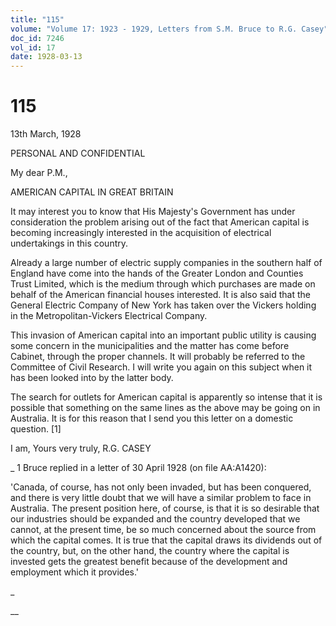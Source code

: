 ```yaml
---
title: "115"
volume: "Volume 17: 1923 - 1929, Letters from S.M. Bruce to R.G. Casey"
doc_id: 7246
vol_id: 17
date: 1928-03-13
---
```


# 115

13th March, 1928

PERSONAL AND CONFIDENTIAL

My dear P.M.,

AMERICAN CAPITAL IN GREAT BRITAIN

It may interest you to know that His Majesty's Government has under consideration the problem arising out of the fact that American capital is becoming increasingly interested in the acquisition of electrical undertakings in this country.

Already a large number of electric supply companies in the southern half of England have come into the hands of the Greater London and Counties Trust Limited, which is the medium through which purchases are made on behalf of the American financial houses interested. It is also said that the General Electric Company of New York has taken over the Vickers holding in the Metropolitan-Vickers Electrical Company.

This invasion of American capital into an important public utility is causing some concern in the municipalities and the matter has come before Cabinet, through the proper channels. It will probably be referred to the Committee of Civil Research. I will write you again on this subject when it has been looked into by the latter body.

The search for outlets for American capital is apparently so intense that it is possible that something on the same lines as the above may be going on in Australia. It is for this reason that I send you this letter on a domestic question. [1]

I am, Yours very truly, R.G. CASEY 

_ 1 Bruce replied in a letter of 30 April 1928 (on file AA:A1420):

'Canada, of course, has not only been invaded, but has been conquered, and there is very little doubt that we will have a similar problem to face in Australia. The present position here, of course, is that it is so desirable that our industries should be expanded and the country developed that we cannot, at the present time, be so much concerned about the source from which the capital comes. It is true that the capital draws its dividends out of the country, but, on the other hand, the country where the capital is invested gets the greatest benefit because of the development and employment which it provides.'

_

__

